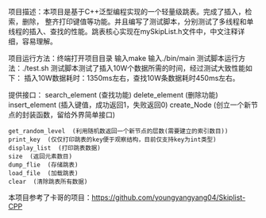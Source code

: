 项目描述：本项目是基于C++泛型编程实现的一个轻量级跳表。完成了插入，检索，删除，
整齐打印键值等功能。并且编写了测试脚本，分别测试了多线程和单线程的插入、查找的性能。跳表核心实现在mySkipList.h文件中，中文注释详细，容易理解。

项目运行方法：终端打开项目目录
输入make
输入./bin/main
测试脚本运行方法：./test.sh
测试脚本测试了插入10W个数据所需的时间，经过测试大致性能如下：
插入10W数据耗时：1350ms左右，查找10W条数据耗时450ms左右。

提供接口：
    search_element  (查找功能)
    delete_element  (删除功能)
    insert_element  (插入键值，成功返回1，失败返回0)
    create_Node  (创立一个新节点的封装函数，留给外界简单接口)

    get_random_level  (利用随机数返回一个新节点的层数(需要建立的索引数目))
    print_key  (仅仅打印跳表的key便于观察结构，目前仅支持key为int类型)
    display_list  (打印跳表数据)
    size  (返回元素数目)
    dump_flie  (存储跳表)
    load_file  (加载跳表)
    clear  (清除跳表所有数据)
本项目参考了卡哥的项目：https://github.com/youngyangyang04/Skiplist-CPP

